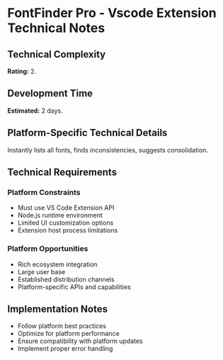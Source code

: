 # FontFinder Pro - Vscode Extension Technical Notes

## Technical Complexity
**Rating:** 2.

## Development Time
**Estimated:** 2 days.

## Platform-Specific Technical Details
Instantly lists all fonts, finds inconsistencies, suggests consolidation.

## Technical Requirements

### Platform Constraints
- Must use VS Code Extension API
- Node.js runtime environment
- Limited UI customization options
- Extension host process limitations

### Platform Opportunities
- Rich ecosystem integration
- Large user base
- Established distribution channels
- Platform-specific APIs and capabilities

## Implementation Notes
- Follow platform best practices
- Optimize for platform performance
- Ensure compatibility with platform updates
- Implement proper error handling
